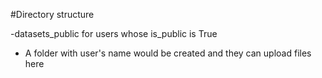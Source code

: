 #Directory structure

-datasets_public for users whose is_public is True
- A folder with user's name would be created and they can upload files here
